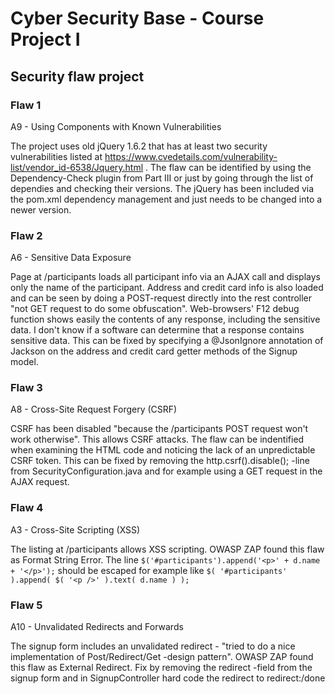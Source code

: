 Cyber Security Base - Course Project I
======================================

Security flaw project
---------------------

### Flaw 1
A9 - Using Components with Known Vulnerabilities

The project uses old jQuery 1.6.2 that has at least two security vulnerabilities listed at https://www.cvedetails.com/vulnerability-list/vendor_id-6538/Jquery.html . The flaw can be identified by using the Dependency-Check plugin from Part III or just by going through the list of dependies and checking their versions. The jQuery has been included via the pom.xml dependency management and just needs to be changed into a newer version.


### Flaw 2
A6 - Sensitive Data Exposure

Page at /participants loads all participant info via an AJAX call and displays only the name of the participant. Address and credit card info is also loaded and can be seen by doing a POST-request directly into the rest controller "not GET request to do some obfuscation". Web-browsers' F12 debug function shows easily the contents of any response, including the sensitive data. I don't know if a software can determine that a response contains sensitive data. This can be fixed by specifying a @JsonIgnore annotation of Jackson on the address and credit card getter methods of the Signup model.


### Flaw 3
A8 - Cross-Site Request Forgery (CSRF)

CSRF has been disabled "because the /participants POST request won't work otherwise". This allows CSRF attacks. The flaw can be indentified when examining the HTML code and noticing the lack of an unpredictable CSRF token. This can be fixed by removing the http.csrf().disable(); -line from SecurityConfiguration.java and for example using a GET request in the AJAX request.


### Flaw 4
A3 - Cross-Site Scripting (XSS)

The listing at /participants allows XSS scripting. OWASP ZAP found this flaw as Format String Error. The line `$('#participants').append('<p>' + d.name + '</p>');` should be escaped for example like `$( '#participants' ).append( $( '<p />' ).text( d.name ) );`


### Flaw 5
A10 - Unvalidated Redirects and Forwards

The signup form includes an unvalidated redirect - "tried to do a nice implementation of Post/Redirect/Get -design pattern". OWASP ZAP found this flaw as External Redirect. Fix by removing the redirect -field from the signup form and in SignupController hard code the redirect to redirect:/done


